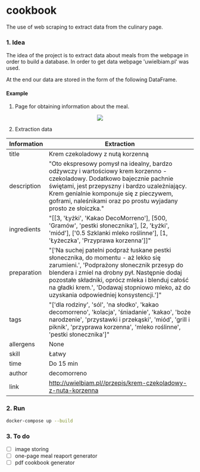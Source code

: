 # cookbook
The use of web scraping to extract data from the culinary page.


### 1. Idea
The idea of the project is to extract data about meals from the webpage in order to build a database. 
In order to get data webpage 'uwielbiam.pl' was used.


At the end our data are stored in the form of the following DataFrame.


#### Example

1. Page for obtaining information about the meal.

<p align="center">
    <img src="https://github.com/mlaskowski17/cookbook/blob/master/assets/uwielbiam.png">
</p>


2. Extraction data

| Information  | Extraction |
| ------------- | ------------- |
| title | Krem czekoladowy z nutą korzenną |
| description | "Oto ekspresowy pomysł na idealny, bardzo odżywczy i wartościowy krem korzenno - czekoladowy. Dodatkowo bajecznie pachnie świętami, jest przepyszny i bardzo uzależniający.  Krem genialnie komponuje się z pieczywem, goframi, naleśnikami oraz po prostu wyjadany prosto ze słoiczka." |
| ingredients | "[[3, 'Łyżki', 'Kakao DecoMorreno'], [500, 'Gramów', 'pestki słonecznika'], [2, 'Łyżki', 'miód'], ['0.5 Szklanki mleko roślinne'], [1, 'Łyżeczka', 'Przyprawa korzenna']]" |
| preparation | "['Na suchej patelni podpraż łuskane pestki słonecznika, do momentu - aż lekko się zarumieni.', 'Podprażony słonecznik przesyp do blendera i zmiel na drobny pył. Następnie dodaj pozostałe składniki, oprócz mleka i blenduj całość na gładki krem.', 'Dodawaj stopniowo mleko, aż do uzyskania odpowiedniej konsystencji.']" |
| tags | "['dla rodziny', 'sól', 'na słodko', 'kakao decomorreno', 'kolacja', 'śniadanie', 'kakao', 'boże narodzenie', 'przystawki i przekąski', 'miód', 'grill i piknik', 'przyprawa korzenna', 'mleko roślinne', 'pestki słonecznika']" |
| allergens | None |
| skill | Łatwy |
| time | Do 15 min |
| author | decomorreno |
| link| http://uwielbiam.pl//przepis/krem-czekoladowy-z-nuta-korzenna |




### 2. Run
```bash
docker-compose up --build
```


### 3. To do
- [ ] image storing
- [ ] one-page meal reaport generator
- [ ] pdf cookbook generator